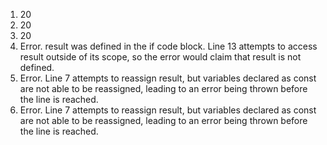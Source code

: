 1. 20
2. 20
3. 20
4. Error. result was defined in the if code block. Line 13 attempts to access result outside of its scope, so the error would claim that result is not defined. 
5. Error. Line 7 attempts to reassign result, but variables declared as const are not able to be reassigned, leading to an error being thrown before the line is reached.
6. Error. Line 7 attempts to reassign result, but variables declared as const are not able to be reassigned, leading to an error being thrown before the line is reached.